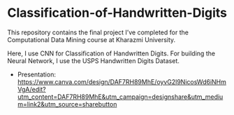 # Classification-of-Handwritten-Digits
This repository contains the final project I’ve completed for the Computational Data Mining course at Kharazmi University.

Here, I use CNN for Classification of Handwritten Digits. For building the Neural Network, I use the USPS Handwritten Digits Dataset.

* Presentation: https://www.canva.com/design/DAF7RH89MhE/oyvG2l9NicosWd6iNHmVgA/edit?utm_content=DAF7RH89MhE&utm_campaign=designshare&utm_medium=link2&utm_source=sharebutton
